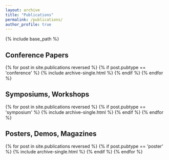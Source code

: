 ```yaml
---
layout: archive
title: "Publications"
permalink: /publications/
author_profile: true
---
```


<!-- {% if site.author.googlescholar %}
  You can also find my articles on <u><a href="{{site.author.googlescholar}}">my Google Scholar profile</a>.</u>
{% endif %} -->

{% include base_path %}


<h2>Conference Papers</h2>
{% for post in site.publications reversed %}
  {% if post.pubtype == 'conference' %}
      {% include archive-single.html %}
  {% endif %}
{% endfor %}

<h2>Symposiums, Workshops</h2>
{% for post in site.publications reversed %}
  {% if post.pubtype == 'symposium' %}
      {% include archive-single.html %}
  {% endif %}
{% endfor %}

<h2>Posters, Demos, Magazines</h2>
{% for post in site.publications reversed %}
  {% if post.pubtype == 'poster' %}
      {% include archive-single.html %}
  {% endif %}
{% endfor %}

